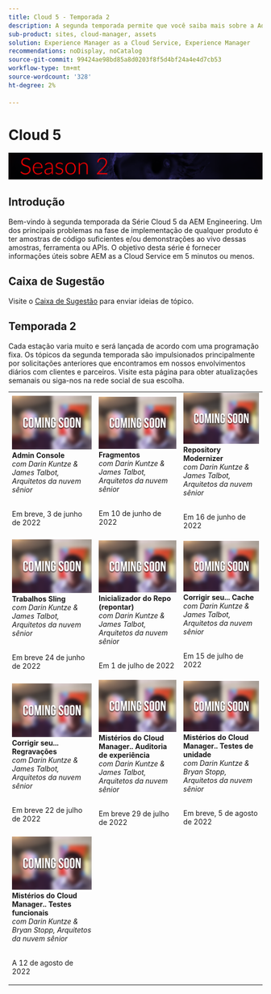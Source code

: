 ```yaml
---
title: Cloud 5 - Temporada 2
description: A segunda temporada permite que você saiba mais sobre a Adobe Experience Manager (AEM) as a Cloud Service da Adobe, engenheiros especialistas que a criam e os serviços especializados que a oferecem.
sub-product: sites, cloud-manager, assets
solution: Experience Manager as a Cloud Service, Experience Manager
recommendations: noDisplay, noCatalog
source-git-commit: 99424ae98bd85a8d0203f8f5d4bf24a4e4d7cb53
workflow-type: tm+mt
source-wordcount: '328'
ht-degree: 2%

---
```


# Cloud 5

![Série AEM especialistas](./imgs/masthead-s2.png)

## Introdução

Bem-vindo à segunda temporada da Série Cloud 5 da AEM Engineering. Um dos principais problemas na fase de implementação de qualquer produto é ter amostras de código suficientes e/ou demonstrações ao vivo dessas amostras, ferramenta ou APIs. O objetivo desta série é fornecer informações úteis sobre AEM as a Cloud Service em 5 minutos ou menos.

## Caixa de Sugestão

Visite o [Caixa de Sugestão](https://forms.office.com/r/74P5Xz4UH0) para enviar ideias de tópico.

## Temporada 2

Cada estação varia muito e será lançada de acordo com uma programação fixa. Os tópicos da segunda temporada são impulsionados principalmente por solicitações anteriores que encontramos em nossos envolvimentos diários com clientes e parceiros. Visite esta página para obter atualizações semanais ou siga-nos na rede social de sua escolha.

<table>
  <tr>
   <td>
      <img alt="Admin Console" src="./imgs/coming-soon.png"/>
      <div>
         <strong>Admin Console</strong>        
         <br/><em>com Darin Kuntze &amp; James Talbot, Arquitetos da nuvem sênior</em>
      </div>
      <p>
        <br/>
         Em breve, 3 de junho de 2022
      </p>
     </td>   
     <td>
         <img alt="Fragmentos" src="./imgs/coming-soon.png"/>
      <div>
         <strong>Fragmentos</strong>
         <br/><em>com Darin Kuntze &amp; James Talbot, Arquitetos da nuvem sênior</em>
      </div>
      <p>
        <br/>
         Em 10 de junho de 2022
      </p>
   </td>
     <td>
            <img alt="Modernizador de repositório" src="./imgs/coming-soon.png"/>
      <div>
            <strong>Repository Modernizer</strong>
         <br/><em>com Darin Kuntze &amp; James Talbot, Arquitetos da nuvem sênior</em>
      </div>
      <p>
        <br/>
         Em 16 de junho de 2022
      </p>
   </td> 
  </tr>
  <tr>
   <td>
            <img alt="Sling Jobs" src="./imgs/coming-soon.png"/>
      <div>
            <strong>Trabalhos Sling</strong>       
         <br/><em>com Darin Kuntze &amp; James Talbot, Arquitetos da nuvem sênior</em>
      </div>
      <p>
        <br/>
         Em breve 24 de junho de 2022
      </p>
     </td>   
     <td>
        <img alt="Inicializador do Repo (repontar)" src="./imgs/coming-soon.png"/>
      <div>
        <strong>Inicializador do Repo (repontar)</strong>
         <br/><em>com Darin Kuntze &amp; James Talbot, Arquitetos da nuvem sênior</em>
      </div>
      <p>
        <br/>
            Em 1 de julho de 2022
      </p>
   </td>
     <td>
            <img alt="Corrigir seu... Cache" src="./imgs/coming-soon.png"/>
      <div>
         <strong>Corrigir seu... Cache</strong>
         <br/><em>com Darin Kuntze &amp; James Talbot, Arquitetos da nuvem sênior</em>
      </div>
      <p>
        <br/>
         Em 15 de julho de 2022
      </p>
   </td> 
  </tr>
<tr>
   <td>
            <img alt="Corrigir seu... Regravações" src="./imgs/coming-soon.png"/>
      <div>
            <strong>Corrigir seu... Regravações</strong>
         <br/><em>com Darin Kuntze &amp; James Talbot, Arquitetos da nuvem sênior</em>
      </div>
      <p>
        <br/>
         Em breve 22 de julho de 2022
      </p>
     </td>   
     <td>
            <img alt="Mistérios do Cloud Manager.. Auditoria de experiência" src="./imgs/coming-soon.png"/>
      <div>
            <strong>Mistérios do Cloud Manager.. Auditoria de experiência</strong>
         <br/><em>com Darin Kuntze &amp; James Talbot, Arquitetos da nuvem sênior</em>
      </div>
      <p>
        <br/>
        Em breve 29 de julho de 2022
      </p>
   </td>
     <td>
            <img alt="Mistérios do Cloud Manager.. Testes de unidade" src="./imgs/coming-soon.png"/>
      <div>
            <strong>Mistérios do Cloud Manager.. Testes de unidade</strong>
         <br/><em>com Darin Kuntze &amp; Bryan Stopp, Arquitetos da nuvem sênior</em>
      </div>
      <p>
        <br/>
         Em breve, 5 de agosto de 2022
      </p>
   </td> 
  </tr>
    <tr>
        <td>
                <img alt="Mistérios do Cloud Manager.. Testes funcionais" src="./imgs/coming-soon.png"/>
            <div>
                <strong>Mistérios do Cloud Manager.. Testes funcionais</strong><br/>        
                <em>com Darin Kuntze &amp; Bryan Stopp, Arquitetos da nuvem sênior</em>
            </div>
            <p><br/>
                A 12 de agosto de 2022
            </p>
        </td>
        <td></td>
        <td></td>
    </tr>
</table>